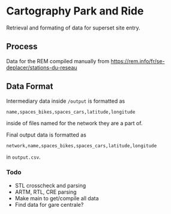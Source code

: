 # Cartography Park and Ride

Retrieval and formating of data for superset site entry.

## Process

Data for the REM compiled manually from https://rem.info/fr/se-deplacer/stations-du-reseau

## Data Format

Intermediary data inside ```/output``` is formatted as

    name,spaces_bikes,spaces_cars,latitude,longitude

inside of files named for the network they are a part of.

Final output data is formatted as

    network,name,spaces_bikes,spaces_cars,latitude,longitude

in ```output.csv```.

### Todo
* STL crosscheck and parsing
* ARTM, RTL, CRE parsing
* Make main to get/compile all data
* Find data for gare centrale?